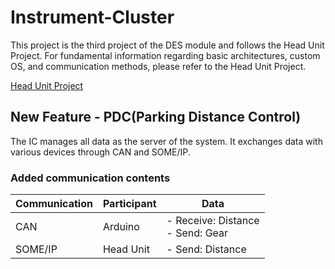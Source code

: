 # Instrument-Cluster

This project is the third project of the DES module and follows the Head Unit Project. For fundamental information regarding basic architectures, custom OS, and communication methods, please refer to the Head Unit Project.


[Head Unit Project](https://github.com/Head-Unit-Team1/Head-Unit-Team1.git)


## New Feature - PDC(Parking Distance Control)
The IC manages all data as the server of the system. It exchanges data with various devices through CAN and SOME/IP.

### Added communication contents
| Communication | Participant | Data |
| ------------- | ----------- | ---- |
| CAN | Arduino | - Receive: Distance <br> - Send: Gear |
| SOME/IP | Head Unit | - Send: Distance |
